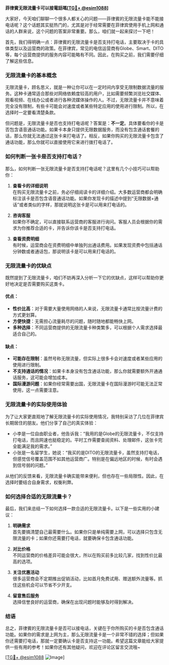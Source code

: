 **菲律賓无限流量卡可以接電話嗎[[TG💪+ @esim1088](https://t.me/s/esim1088)]**

大家好，今天咱们聊聊一个很多人都关心的问题——菲律賓的无限流量卡能不能接电话呢？这个话题其实挺热门的，尤其是对于经常需要在菲律宾使用手机上网和通话的人群来说，这个问题的答案非常重要。那么，咱们就一起来探讨一下吧！

首先，我们得明确一点：菲律賓的无限流量卡是否支持打电话，主要取决于卡的具体类型以及运营商的政策。在菲律宾，常见的电信运营商有Globe、Smart、DITO等，每个运营商提供的服务内容可能略有不同。因此，在购买之前，我们需要仔细了解这些信息。

### **无限流量卡的基本概念**

无限流量卡，顾名思义，就是一种让你可以在一定时间内享受无限制数据流量的服务。这种卡通常适合那些对网络依赖度较高的用户，比如需要频繁浏览社交媒体、观看视频、在线办公或者进行各种流媒体操作的人。不过，无限流量卡并不意味着完全没有限制，有些卡可能会对速度或者某些特定应用的使用进行限制。所以，在选择时一定要看清楚条款。

但问题是，无限流量卡是否也支持打电话呢？答案是：**不一定**。具体要看你的卡是否包含语音通话功能。如果卡本身只提供无限数据服务，而没有包含通话套餐的话，那么你就无法通过这张卡来打电话了。相反，如果你购买的无限流量卡包含了通话功能，那么你就可以直接使用它来进行拨打电话了。

### **如何判断一张卡是否支持打电话？**

那么，如何判断一张无限流量卡是否支持打电话呢？这里有几个小技巧可以帮助你：

1. **查看卡的详细说明**  
   在购买无限流量卡之前，务必仔细阅读卡的详细介绍。大多数运营商都会明确标注该卡是否包含语音通话功能。如果你发现卡的描述中提到“无限数据+通话”或者类似的字样，那就说明这张卡是可以用来打电话的。

2. **咨询客服**  
   如果你不确定，可以直接联系运营商的客服进行询问。客服人员会根据你的需求为你推荐合适的卡，并告诉你该卡是否支持打电话。

3. **查看资费明细**  
   有时候，运营商会在资费明细中单独列出通话费用。如果发现资费中包括通话分钟数或者通话包，那说明该卡是可以用来打电话的。

### **无限流量卡的优缺点**

既然提到了无限流量卡，咱们不妨再深入分析一下它的优缺点，这样可以帮助你更好地决定是否需要购买这类卡。

#### **优点：**

- **性价比高**：对于需要大量使用网络的人来说，无限流量卡通常比按流量计费的方式更划算。
- **方便快捷**：无需担心流量耗尽的问题，随时随地都能畅快上网。
- **多种选择**：不同运营商提供的无限流量卡种类繁多，可以根据个人需求选择最适合自己的。

#### **缺点：**

- **可能存在限制**：虽然号称无限流量，但实际上很多卡会对速度或者某些应用的使用进行限制。
- **不支持通话的情况**：如果卡本身没有包含通话功能，那么你就需要额外开通通话服务，这可能会增加成本。
- **国际漫游问题**：如果你经常需要出国，无限流量卡在国际漫游时可能无法正常使用，这一点需要注意。

### **无限流量卡的实际使用体验**

为了让大家更直观地了解无限流量卡的实际使用情况，我特别采访了几位在菲律宾长期居住的朋友。他们分享了自己的真实体验：

- 小李是一位自由职业者，他告诉我：“我用的是Globe的无限流量卡，不仅支持打电话，而且网速也挺稳定的。平时工作需要查阅资料、处理邮件，这张卡完全能满足我的需求。”
- 小张是一名留学生，她说：“我买的是DITO的无限流量卡，虽然支持打电话，但感觉信号覆盖范围不如其他运营商广。特别是在偏远地区的时候，有时会遇到信号弱的问题。”

从他们的反馈来看，无限流量卡确实能带来便利，但也存在一些局限性。因此，在选择时要结合自身需求，权衡利弊。

### **如何选择合适的无限流量卡？**

最后，我们来总结一下如何选择一款合适的无限流量卡。以下是一些实用的小建议：

1. **明确需求**  
   首先要搞清楚自己最需要什么。如果你只是单纯需要上网，可以选择只包含无限流量的卡；如果你还需要打电话，就要确保卡包含通话功能。

2. **对比价格**  
   不同运营商的价格差异可能会很大，所以在购买前多比较几家，找到性价比最高的选项。

3. **关注优惠活动**  
   很多运营商会不定期推出促销活动，比如首月免费试用、赠送额外流量等。抓住这些机会可以节省不少开支。

4. **留意售后服务**  
   选择信誉良好的运营商，确保在出现问题时能够及时得到解决。

### **结语**

总之，菲律賓的无限流量卡是否可以接电话，关键在于你所购买的卡是否包含通话功能。如果你的需求是上网为主，那么无限流量卡是一个非常不错的选择；但如果你还需要打电话，那就一定要确认卡是否支持这一功能。希望这篇文章能给大家提供一些有用的参考！如果你还有其他疑问，欢迎在评论区留言交流哦~

[[TG💪+ @esim1088](https://t.me/s/esim1088) ![Image](https://i.postimg.cc/4NQfJmqS/Snipaste-2025-05-13-00-14-12.png)]